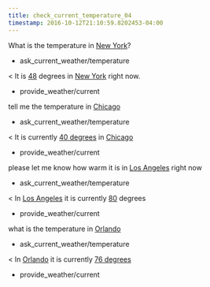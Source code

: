 ```yaml
---
title: check_current_temperature_04
timestamp: 2016-10-12T21:10:59.8202453-04:00
---
```


What is the temperature in [New York](city)?
* ask_current_weather/temperature

< It is [48](temperature) degrees in [New York](city) right now.
* provide_weather/current

tell me the temperature in [Chicago](city)
* ask_current_weather/temperature

< It is currently [40 degrees](temperature) in [Chicago](city)
* provide_weather/current

please let me know how warm it is in [Los Angeles](city) right now
* ask_current_weather/temperature

< In [Los Angeles](city) it is currently [80](temperature) degrees
* provide_weather/current

what is the temperature in [Orlando](city)
* ask_current_weather/temperature

< In [Orlando](city) it is currently [76 degrees](temperature)
* provide_weather/current
